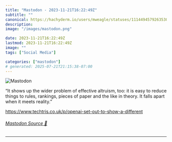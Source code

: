 ```yaml
---
title: "Mastodon - 2023-11-21T16:22:49Z"
subtitle: ""
canonical: https://hachyderm.io/users/mweagle/statuses/111449457926353036
description:
image: "/images/mastodon.png"

date: 2023-11-21T16:22:49Z
lastmod: 2023-11-21T16:22:49Z
image: ""
tags: ["Social Media"]

categories: ["mastodon"]
# generated: 2025-07-21T21:15:38-07:00
---
```

![Mastodon](/images/mastodon.png)

<p>“It shows up the wider problem of effective altruism, too: it is easy to reduce things to rules, rankings, pieces of paper and the like in theory. It falls apart when it meets reality.”</p><p><a href="https://www.techtris.co.uk/p/openai-set-out-to-show-a-different" target="_blank" rel="nofollow noopener noreferrer" translate="no"><span class="invisible">https://www.</span><span class="ellipsis">techtris.co.uk/p/openai-set-ou</span><span class="invisible">t-to-show-a-different</span></a></p>


###### [Mastodon Source 🐘](https://hachyderm.io/@mweagle/111449457926353036)

___
